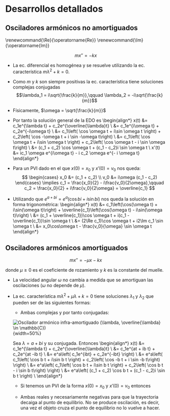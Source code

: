 # Desarrollos detallados

## Osciladores armónicos no amortiguados

\renewcommand{\Re}{\operatorname{Re}}
\renewcommand{\Im}{\operatorname{Im}}


$$mx'' = -kx$$

* La ec. diferencial es homogénea y se resuelve utilizando la ec. característica $m\lambda^2 + k = 0$.
* Como $m$ y $k$ son siempre positivas la ec. característica tiene soluciones complejas conjugadas
  $$\lambda_1 = i\sqrt{\frac{k}{m}},\qquad \lambda_2 = -i\sqrt{\frac{k}{m}}$$
* Físicamente, $\omega = \sqrt{\frac{k}{m}}$
* Por tanto la solución general de la EDO es
  \begin{align*}
    x(t) &= c_1e^{\lambda t} + c_2e^{\overline{\lambda}t} \\
         &= c_1e^{i\omega t} + c_2e^{-i\omega t} \\
         &= c_1\left( \cos \omega t + i\sin \omega t \right) + c_2\left( \cos -\omega t + i \sin -\omega t\right) \\
         &= c_1\left( \cos \omega t + i\sin \omega t \right) + c_2\left( \cos \omega t - i \sin \omega t\right) \\
         &= (c_1 + c_2) \cos \omega t + (c_1 - c_2)i \sin \omega t \\
    x'(t) &= ic_1 \omega e^{i\omega t} - i c_2 \omega e^{- i \omega t}
  \end{align*}

* Para un PVI dado en el que $x(0) = x_0$ y $x'(0) = v_0$ nos queda:
  $$
    \begin{cases}
      x_0 &= (c_1 + c_2) \\
      v_0 &= i\omega (c_1 - c_2)
    \end{cases} \implies c_1 = \frac{x_0}{2} - i\frac{v_0}{2\omega},\qquad c_2 = \frac{x_0}{2} + i\frac{v_0}{2\omega} = \overline{c_1}
  $$
* Utilizando que $e^{a+bi} = e^a\left(\cos bi + i\sin bi\right)$ nos queda la solución en forma trigonométrica:
  \begin{align*}
    x(t) &= c_1\left(\cos(\omega t) + i\sin(\omega t)\right) + \overline{c_1}\left(\cos(\omega t) - i\sin(\omega t)\right) \\
         &= (c_1 + \overline{c_1})\cos \omega t + i(c_1 - \overline{c_1})\sin \omega t \\
         &= (2\Re c_1)\cos \omega t + i2\Im c_1 \sin \omega t \\
         &= x_0\cos\omega t - \frac{v_0}{\omega} \sin \omega t
  \end{align*}

## Osciladores armónicos amortiguados

$$mx'' = -\mu x - kx$$

donde $\mu \geq 0$ es el coeficiente de rozamiento y $k$ es la constante del muelle.

* La velocidad angular $\omega$ no cambia a medida que se amortiguan las oscilaciones ($\omega$ no depende de $\mu$).
* La ec. característica $m\lambda^2 + \mu \lambda + k = 0$ tiene soluciones $\lambda_1$ y $\lambda_2$ que pueden ser de las siguientes formas:
  * Ambas complejas y por tanto conjugadas:

  ![Oscilador armónico infra-amortiguado ($\lambda, \overline{\lambda} \in \mathbb{C}$)](http://faculty.sfasu.edu/judsontw/ode/html-20180819/images/secondorder01-under-damped-oscillator.svg){width=50%}

  Sea $\lambda = a + bi$ y su conjugada. Entonces
  \begin{align*}
    x(t) &= c_1e^{\lambda t} + c_2e^{\overline{\lambda}t} \\
         &= c_1e^{at  + ib t} + c_2e^{at -ib t} \\
         &= e^a\left( c_1e^{ibt} + c_2e^{-ibt} \right) \\
         &= e^a\left( c_1\left( \cos b t + i\sin b t \right) + c_2\left( \cos -b t + i \sin -b t\right) \right) \\
         &= e^a\left( c_1\left( \cos b t + i\sin b t \right) + c_2\left( \cos b t - i \sin b t\right) \right) \\
         &= e^a\left( (c_1 + c_2) \cos b t + (c_1 - c_2)i \sin b t \right) \\
  \end{align*}
  * Si tenemos un PVI de la forma $x(0) = x_0$ y $x'(0) = v_0$ entonces

  * Ambas reales y necesariamente negativas para que la trayectoria decaiga al punto de equilibrio. No se produce oscilación, es decir, una vez el objeto cruza el punto de equilibrio no lo vuelve a hacer.
